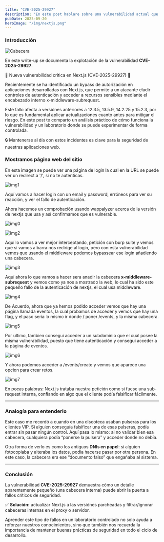 ```yaml
---
title: "CVE-2025-29927"
description: "En este post hablare sobre una vulnerabilidad actual que afecta a nextjs"
pubDate: 2025-09-20
heroImage: "/img/nextjs.png"
---
```


### Introducción

![Cabecera](/img/nextjs/nextjs-cabecera.png)

En este write-up se documenta la explotación de la vulnerabilidad **CVE-2025-29927**.  

🚨 Nueva vulnerabilidad crítica en Next.js (CVE-2025-29927) 🚨

Recientemente se ha identificado un bypass de autorización en aplicaciones desarrolladas con Next.js, que permite a un atacante eludir controles de autenticación y acceder a recursos sensibles mediante el encabezado interno x-middleware-subrequest.

Este fallo afecta a versiónes anteriores a 12.3.5, 13.5.9, 14.2.25 y 15.2.3, por lo que es fundamental aplicar actualizaciones cuanto antes para mitigar el riesgo.
En este post te comparto un análisis práctico de cómo funciona la vulnerabilidad y un laboratorio donde se puede experimentar de forma controlada.

🔒 Mantenerse al día con estos incidentes es clave para la seguridad de nuestras aplicaciones web.

### Mostramos página web del sitio

En esta imagen se puede ver una página de login la cual en la URL se puede ver un redirect a '/', si no te autenticas.

![img1](/img/nextjs/nextjs-web1.png)

Aquí vamos a hacer login con un email y password, erróneos para ver su reacción, y ver el fallo de autenticación.

Ahora hacemos un comprobación usando wappalyzer acerca de la versión de nextjs que usa y así confirmamos que es vulnerable.

![img0](/img/nextjs/nextjs-webx.png)

![img2](/img/nextjs/nextjs-web2.png)

Aquí lo vamos a ver mejor interceptando, petición con burp suite y vemos que si vamos a barra nos redirige al login, pero con esta vulnerabilidad vemos que usando el middleware podemos bypassear ese login añadiendo una cabecera.

![img3](/img/nextjs/nextjs-burp1.png)

Aquí ahora lo que vamos a hacer sera anadir la cabecera **x-middleware-subrequest** y vemos como ya nos a mostrado la web, lo cual ha sido este pequeño fallo de la autenticación de nextjs, el cual usa middleware.

![img4](/img/nextjs/nextjs-burp2.png)

De Acuerdo, ahora que ya hemos podido acceder vemos que hay una página llamada eventos, la cual probamos de acceder y vemos que hay una flag, y el paso seria lo mismo ir donde / poner /events, y la misma cabecera.

![img5](/img/nextjs/nextjs-burp4.png)

Por ultimo, tambien consegui acceder a un subdominio que el cual posee la misma vulnerabilidad, puesto que tiene autenticación y consegui acceder a la página de eventos.

![img6](/img/nextjs/nextjs-burp5.png)

Y ahora podemos acceder a /events/create y vemos que aparece una opcion para crear retos.

![img7](/img/nextjs/nextjs-burp6.png)

En pocas palabras: Next.js trataba nuestra petición como si fuese una sub-request interna, confiando en algo que el cliente podía falsificar fácilmente.

---

### Analogía para entenderlo

Este caso me recordó a cuando en una discoteca usaban pulseras para los clientes VIP. Si alguien conseguía falsificar una de esas pulseras, podía entrar sin pasar ningún control.
Aquí pasa lo mismo: al no validar bien esa cabecera, cualquiera podía “ponerse la pulsera” y acceder donde no debía.

Otra forma de verlo es como los antiguos **DNIs en papel**: si alguien fotocopiaba y alteraba los datos, podía hacerse pasar por otra persona.
En este caso, la cabecera era ese “documento falso” que engañaba al sistema.

---

### Conclusión

La vulnerabilidad **CVE-2025-29927** demuestra cómo un detalle aparentemente pequeño (una cabecera interna) puede abrir la puerta a fallos críticos de seguridad.

✅ **Solución:** actualizar Next.js a las versiónes parcheadas y filtrar/ignorar cabeceras internas en el proxy o servidor.

Aprender este tipo de fallos en un laboratorio controlado no solo ayuda a reforzar nuestros conocimientos, sino que también nos recuerda la importancia de mantener buenas prácticas de seguridad en todo el ciclo de desarrollo.